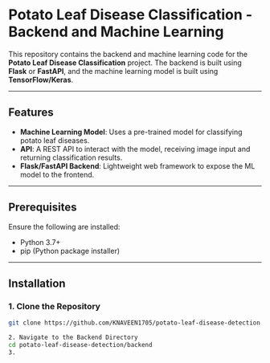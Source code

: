 # Potato Leaf Disease Classification - Backend and Machine Learning

This repository contains the backend and machine learning code for the **Potato Leaf Disease Classification** project. The backend is built using **Flask** or **FastAPI**, and the machine learning model is built using **TensorFlow/Keras**.

---

## Features

- **Machine Learning Model**: Uses a pre-trained model for classifying potato leaf diseases.
- **API**: A REST API to interact with the model, receiving image input and returning classification results.
- **Flask/FastAPI Backend**: Lightweight web framework to expose the ML model to the frontend.

---

## Prerequisites

Ensure the following are installed:

- Python 3.7+
- pip (Python package installer)

---

## Installation

### 1. Clone the Repository

```bash
git clone https://github.com/KNAVEEN1705/potato-leaf-disease-detection.git

2. Navigate to the Backend Directory
cd potato-leaf-disease-detection/backend
3. 
